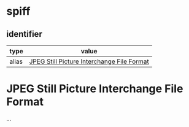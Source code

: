 # spiff

## identifier
| type              | value
| ----------------- | -----
| alias             | [JPEG Still Picture Interchange File Format](#jpeg-still-picture-interchange-file-format)

# JPEG Still Picture Interchange File Format
...